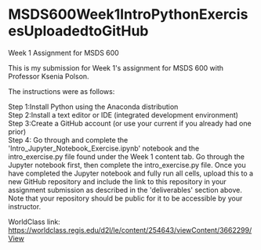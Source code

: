 # MSDS600Week1IntroPythonExercisesUploadedtoGitHub
Week 1 Assignment for MSDS 600

This is my submission for Week 1's assignment for MSDS 600 with Professor Ksenia Polson.  

The instructions were as follows:  

Step 1:Install Python using the Anaconda distribution <br />
Step 2:Install a text editor or IDE (integrated development environment)  <br />
Step 3:Create a GitHub account (or use your current if you already had one prior) <br />
Step 4: Go through and complete the 'Intro_Jupyter_Notebook_Exercise.ipynb' notebook and the intro_exercise.py file found under the Week 1 content tab.
Go through the Jupyter notebook first, then complete the intro_exercise.py file.  Once you have completed the Jupyter notebook and fully run all cells, upload this to a new GitHub repository and include the link to this repository in your assignment submission as described in the 'deliverables' section above.  Note that your repository should be public for it to be accessible by your instructor.

WorldClass link: https://worldclass.regis.edu/d2l/le/content/254643/viewContent/3662299/View
